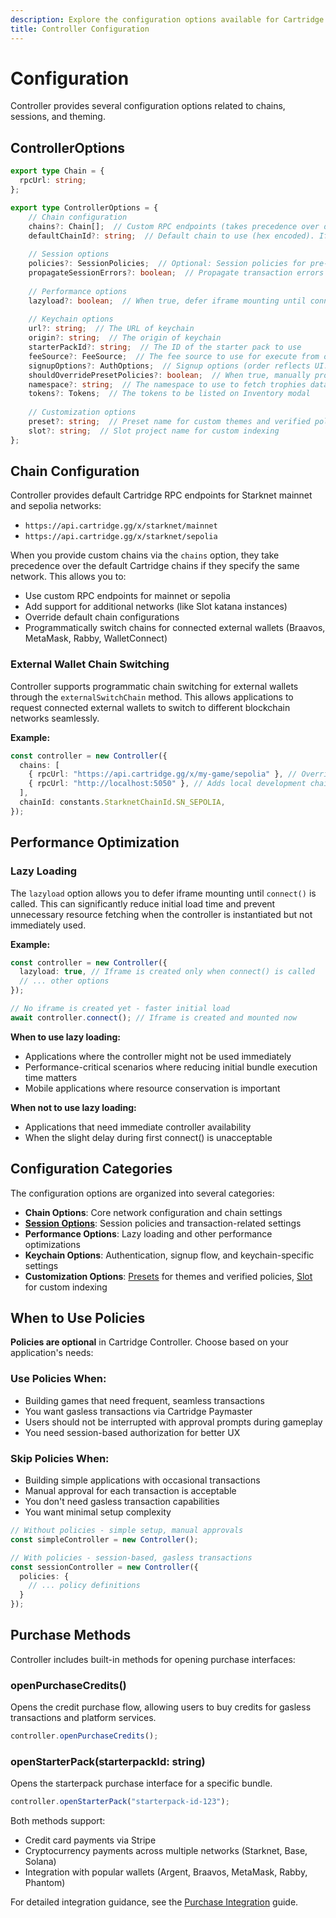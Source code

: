 ```yaml
---
description: Explore the configuration options available for Cartridge Controller, including chain settings, session management, and theme customization.
title: Controller Configuration
---
```


# Configuration

Controller provides several configuration options related to chains, sessions, and theming.

## ControllerOptions

```typescript
export type Chain = {
  rpcUrl: string;
};

export type ControllerOptions = {
    // Chain configuration
    chains?: Chain[];  // Custom RPC endpoints (takes precedence over default chains)
    defaultChainId?: string;  // Default chain to use (hex encoded). If using Starknet React, this gets overridden by the same param in StarknetConfig
    
    // Session options 
    policies?: SessionPolicies;  // Optional: Session policies for pre-approved transactions
    propagateSessionErrors?: boolean;  // Propagate transaction errors back to caller
    
    // Performance options
    lazyload?: boolean;  // When true, defer iframe mounting until connect() is called. Reduces initial load time and resource fetching
    
    // Keychain options
    url?: string;  // The URL of keychain
    origin?: string;  // The origin of keychain
    starterPackId?: string;  // The ID of the starter pack to use
    feeSource?: FeeSource;  // The fee source to use for execute from outside
    signupOptions?: AuthOptions;  // Signup options (order reflects UI. Group socials and wallets together)
    shouldOverridePresetPolicies?: boolean;  // When true, manually provided policies override preset policies. Default is false
    namespace?: string;  // The namespace to use to fetch trophies data from indexer
    tokens?: Tokens;  // The tokens to be listed on Inventory modal
    
    // Customization options
    preset?: string;  // Preset name for custom themes and verified policies
    slot?: string;  // Slot project name for custom indexing
};
```

## Chain Configuration

Controller provides default Cartridge RPC endpoints for Starknet mainnet and sepolia networks:
- `https://api.cartridge.gg/x/starknet/mainnet`
- `https://api.cartridge.gg/x/starknet/sepolia`

When you provide custom chains via the `chains` option, they take precedence over the default Cartridge chains if they specify the same network. This allows you to:
- Use custom RPC endpoints for mainnet or sepolia
- Add support for additional networks (like Slot katana instances)
- Override default chain configurations
- Programmatically switch chains for connected external wallets (Braavos, MetaMask, Rabby, WalletConnect)

### External Wallet Chain Switching

Controller supports programmatic chain switching for external wallets through the `externalSwitchChain` method. This allows applications to request connected external wallets to switch to different blockchain networks seamlessly.

**Example:**
```typescript
const controller = new Controller({
  chains: [
    { rpcUrl: "https://api.cartridge.gg/x/my-game/sepolia" }, // Overrides default sepolia
    { rpcUrl: "http://localhost:5050" }, // Adds local development chain
  ],
  chainId: constants.StarknetChainId.SN_SEPOLIA,
});
```

## Performance Optimization

### Lazy Loading

The `lazyload` option allows you to defer iframe mounting until `connect()` is called. This can significantly reduce initial load time and prevent unnecessary resource fetching when the controller is instantiated but not immediately used.

**Example:**
```typescript
const controller = new Controller({
  lazyload: true, // Iframe is created only when connect() is called
  // ... other options
});

// No iframe is created yet - faster initial load
await controller.connect(); // Iframe is created and mounted now
```

**When to use lazy loading:**
- Applications where the controller might not be used immediately
- Performance-critical scenarios where reducing initial bundle execution time matters
- Mobile applications where resource conservation is important

**When not to use lazy loading:**
- Applications that need immediate controller availability
- When the slight delay during first connect() is unacceptable

## Configuration Categories

The configuration options are organized into several categories:

-   **Chain Options**: Core network configuration and chain settings
-   [**Session Options**](/controller/sessions.md): Session policies and transaction-related settings
-   **Performance Options**: Lazy loading and other performance optimizations
-   **Keychain Options**: Authentication, signup flow, and keychain-specific settings
-   **Customization Options**: [Presets](/controller/presets.md) for themes and verified policies, [Slot](/controller/inventory.md) for custom indexing

## When to Use Policies

**Policies are optional** in Cartridge Controller. Choose based on your application's needs:

### Use Policies When:
- Building games that need frequent, seamless transactions
- You want gasless transactions via Cartridge Paymaster
- Users should not be interrupted with approval prompts during gameplay
- You need session-based authorization for better UX

### Skip Policies When:
- Building simple applications with occasional transactions
- Manual approval for each transaction is acceptable
- You don't need gasless transaction capabilities
- You want minimal setup complexity

```typescript
// Without policies - simple setup, manual approvals
const simpleController = new Controller();

// With policies - session-based, gasless transactions
const sessionController = new Controller({
  policies: {
    // ... policy definitions
  }
});
```

## Purchase Methods

Controller includes built-in methods for opening purchase interfaces:

### openPurchaseCredits()

Opens the credit purchase flow, allowing users to buy credits for gasless transactions and platform services.

```typescript
controller.openPurchaseCredits();
```

### openStarterPack(starterpackId: string)

Opens the starterpack purchase interface for a specific bundle.

```typescript
controller.openStarterPack("starterpack-id-123");
```

Both methods support:
- Credit card payments via Stripe
- Cryptocurrency payments across multiple networks (Starknet, Base, Solana)
- Integration with popular wallets (Argent, Braavos, MetaMask, Rabby, Phantom)

For detailed integration guidance, see the [Purchase Integration](/controller/purchasing.md) guide.
